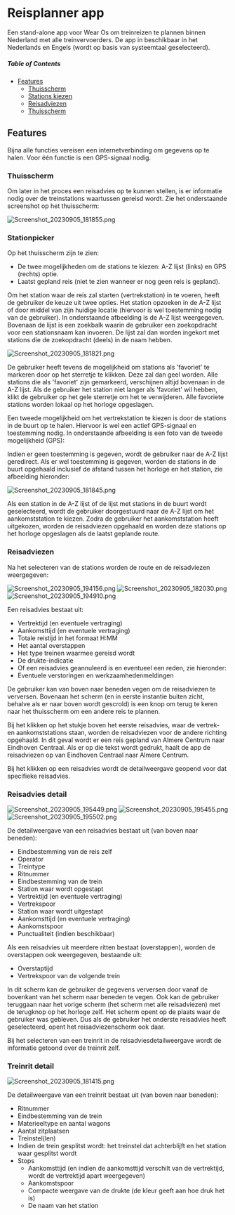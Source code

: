 
# Reisplanner app
Een stand-alone app voor Wear Os om treinreizen te plannen binnen Nederland met alle treinvervoerders.
De app in beschikbaar in het Nederlands en Engels (wordt op basis van systeemtaal geselecteerd).

##### Table of Contents
- [Features](#Features)  
  - [Thuisscherm](#Thuisscherm)
  - [Stations kiezen](#Stationpicker)
  - [Reisadviezen](#Reisadvies-detail)
  - [Thuisscherm](#Treinrit-detail)

## Features
Bijna alle functies vereisen een internetverbinding om gegevens op te halen. Voor één functie is een GPS-signaal nodig.

### Thuisscherm
Om later in het proces een reisadvies op te kunnen stellen, is er informatie nodig over de treinstations waartussen gereisd wordt. Zie het onderstaande screenshot op het thuisscherm:

![Screenshot_20230905_181855.png](demo/Screenshot_20230905_181855.png "Thuisscherm")

### Stationpicker

Op het thuisscherm zijn te zien:

- De twee mogelijkheden om de stations te kiezen: A-Z lijst (links) en GPS (rechts) optie.
- Laatst gepland reis (niet te zien wanneer er nog geen reis is gepland).

Om het station waar de reis zal starten (vertrekstation) in te voeren, heeft de gebruiker de keuze uit twee opties. Het station opzoeken in de A-Z lijst of door middel van zijn huidige locatie (hiervoor is wel toestemming nodig van de gebruiker).
In onderstaande afbeelding is de A-Z lijst weergegeven. Bovenaan de lijst is een zoekbalk waarin de gebruiker een zoekopdracht voor een stationsnaam kan invoeren. De lijst zal dan worden ingekort met stations die de zoekopdracht (deels) in de naam hebben.

![Screenshot_20230905_181821.png](demo/Screenshot_20230905_181821.png "Station picker A-Z lijst")

De gebruiker heeft tevens de mogelijkheid om stations als 'favoriet' te markeren door op het sterretje te klikken. Deze zal dan geel worden. Alle stations die als 'favoriet' zijn gemarkeerd, verschijnen altijd bovenaan in de A-Z lijst. Als de gebruiker het station niet langer als 'favoriet' wil hebben, klikt de gebruiker op het gele sterretje om het te verwijderen. Alle favoriete stations worden lokaal op het horloge opgeslagen.

Een tweede mogelijkheid om het vertrekstation te kiezen is door de stations in de buurt op te halen. Hiervoor is wel een actief GPS-signaal en toestemming nodig. In onderstaande afbeelding is een foto van de tweede mogelijkheid (GPS):

Indien er geen toestemming is gegeven, wordt de gebruiker naar de A-Z lijst geredirect. Als er wel toestemming is gegeven, worden de stations in de buurt opgehaald inclusief de afstand tussen het horloge en het station, zie afbeelding hieronder:

![Screenshot_20230905_181845.png](demo/Screenshot_20230905_181845.png "Stations in de buurt")

Als een station in de A-Z lijst of de lijst met stations in de buurt wordt geselecteerd, wordt de gebruiker doorgestuurd naar de A-Z lijst om het aankomststation te kiezen. Zodra de gebruiker het aankomststation heeft uitgekozen, worden de reisadviezen opgehaald en worden deze stations op het horloge opgeslagen als de laatst geplande route.
### Reisadviezen
Na het selecteren van de stations worden de route en de reisadviezen weergegeven:

![Screenshot_20230905_194156.png](demo/Screenshot_20230905_194156.png "Route en reisadviezen")
![Screenshot_20230905_182030.png](demo/Screenshot_20230905_182030.png "Reisadviezen")
![Screenshot_20230905_194910.png](demo/Screenshot_20230905_194910.png "Andere reis plannen")

Een reisadvies bestaat uit:

- Vertrektijd (en eventuele vertraging)
- Aankomsttijd (en eventuele vertraging)
- Totale reistijd in het formaat H:MM
- Het aantal overstappen
- Het type treinen waarmee gereisd wordt
- De drukte-indicatie
- Of een reisadvies geannuleerd is en eventueel een reden, zie hieronder:
- Eventuele verstoringen en werkzaamhedenmeldingen

De gebruiker kan van boven naar beneden vegen om de reisadviezen te verversen. Bovenaan het scherm (en in eerste instantie buiten zicht, behalve als er naar boven wordt gescrold) is een knop om terug te keren naar het thuisscherm om een andere reis te plannen.

Bij het klikken op het stukje boven het eerste reisadvies, waar de vertrek- en aankomststations staan, worden de reisadviezen voor de andere richting opgehaald. In dit geval wordt er een reis gepland van Almere Centrum naar Eindhoven Centraal. Als er op die tekst wordt gedrukt, haalt de app de reisadviezen op van Eindhoven Centraal naar Almere Centrum.

Bij het klikken op een reisadvies wordt de detailweergave geopend voor dat specifieke reisadvies.
### Reisadvies detail

![Screenshot_20230905_195449.png](demo/Screenshot_20230905_195449.png "Reisadvies detail weergave")
![Screenshot_20230905_195455.png](demo/Screenshot_20230905_195455.png "Reisadvies detail weergave")
![Screenshot_20230905_195502.png](demo/Screenshot_20230905_195502.png "Reisadvies detail weergave")

De detailweergave van een reisadvies bestaat uit (van boven naar beneden):

- Eindbestemming van de reis zelf
- Operator
- Treintype
- Ritnummer
- Eindbestemming van de trein
- Station waar wordt opgestapt
- Vertrektijd (en eventuele vertraging)
- Vertrekspoor
- Station waar wordt uitgestapt
- Aankomsttijd (en eventuele vertraging)
- Aankomstspoor
- Punctualiteit (indien beschikbaar)

Als een reisadvies uit meerdere ritten bestaat (overstappen), worden de overstappen ook weergegeven, bestaande uit:

- Overstaptijd
- Vertrekspoor van de volgende trein

In dit scherm kan de gebruiker de gegevens verversen door vanaf de bovenkant van het scherm naar beneden te vegen. Ook kan de gebruiker teruggaan naar het vorige scherm (het scherm met alle reisadviezen) met de terugknop op het horloge zelf. Het scherm opent op de plaats waar de gebruiker was gebleven. Dus als de gebruiker het onderste reisadvies heeft geselecteerd, opent het reisadviezenscherm ook daar.

Bij het selecteren van een treinrit in de reisadviesdetailweergave wordt de informatie getoond over de treinrit zelf.

### Treinrit detail

![Screenshot_20230905_181415.png](demo/Screenshot_20230905_181415.png "Treinrit detail")

De detailweergave van een treinrit bestaat uit (van boven naar beneden):

- Ritnummer
- Eindbestemming van de trein
- Materieeltype en aantal wagons
- Aantal zitplaatsen
- Treinstel(len)
- Indien de trein gesplitst wordt: het treinstel dat achterblijft en het station waar gesplitst wordt
- Stops
  - Aankomsttijd (en indien de aankomsttijd verschilt van de vertrektijd, wordt de vertrektijd apart weergegeven)
  - Aankomstspoor
  - Compacte weergave van de drukte (de kleur geeft aan hoe druk het is)
  - De naam van het station